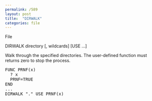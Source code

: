 ```yaml
---
permalink: /589
layout: post
title:  "DIRWALK"
categories: file
---
```

File

DIRWALK directory [, wildcards] [USE ...]

Walk through the specified directories. The user-defined function must returns zero to stop the process.


<pre>FUNC PRNF(x)
  ? x
  PRNF=TRUE
END
...
DIRWALK "." USE PRNF(x)

